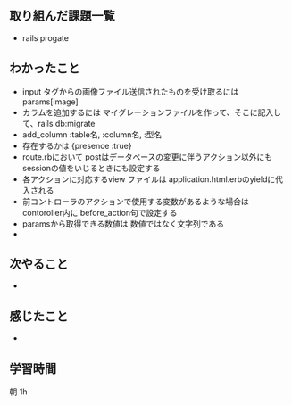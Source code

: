 ## 取り組んだ課題一覧
- rails progate
## わかったこと
- input タグからの画像ファイル送信されたものを受け取るには params[image]
- カラムを追加するには マイグレーションファイルを作って、そこに記入して、rails db:migrate
- add_column :table名, :column名, :型名
- 存在するかは {presence :true}
- route.rbにおいて postはデータベースの変更に伴うアクション以外にもsessionの値をいじるときにも設定する
- 各アクションに対応するview ファイルは application.html.erbのyieldに代入される
- 前コントローラのアクションで使用する変数があるような場合は contoroller内に before_action句で設定する
- paramsから取得できる数値は 数値ではなく文字列である
- 

## 次やること
-
## 感じたこと
-
## 学習時間
朝 1h
